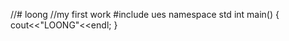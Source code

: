 //# loong
//my first work
#include <iostream>
  ues namespace std
  int main()
  {
    cout<<"LOONG"<<endl;
  }
